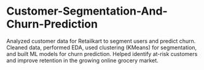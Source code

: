# Customer-Segmentation-And-Churn-Prediction
Analyzed customer data for Retailkart to segment users and predict churn. Cleaned data, performed EDA, used clustering (KMeans) for segmentation, and built ML models for churn prediction. Helped identify at-risk customers and improve retention in the growing online grocery market.
